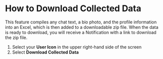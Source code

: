 # How to Download Collected Data

This feature compiles any chat text, a bio photo, and the profile information into an Excel, which is then added to a downloadable zip file. When the data is ready to download, you will receive a Notification with a link to download the zip file.

1. Select your **User Icon** in the upper right-hand side of the screen
2. Select **Download Collected Data**


